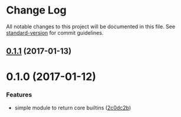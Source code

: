 # Change Log

All notable changes to this project will be documented in this file. See [standard-version](https://github.com/conventional-changelog/standard-version) for commit guidelines.

<a name="0.1.1"></a>
## [0.1.1](https://github.com/lholmquist/node-builtins/compare/v0.1.0...v0.1.1) (2017-01-13)



<a name="0.1.0"></a>
# 0.1.0 (2017-01-12)


### Features

* simple module to return core builtins ([2c0dc2b](https://github.com/lholmquist/node-builtins/commit/2c0dc2b))
